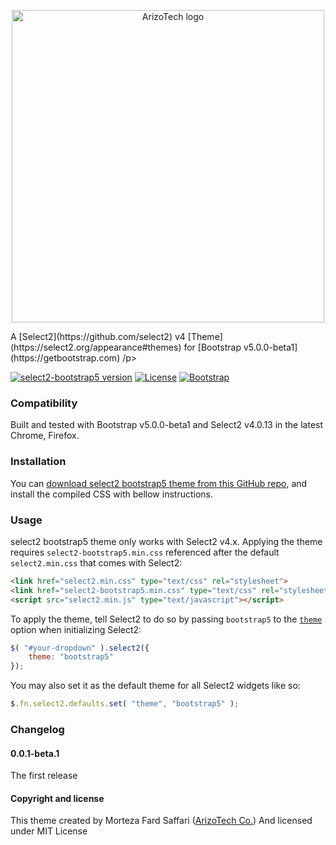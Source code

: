 <p align="center">
  <a href="https://arizotech.com">
    <img src="https://arizotech.com/images/arizotech.jpg" alt="ArizoTech logo" width="500">
  </a>
</p>
<p>
A [Select2](https://github.com/select2) v4 [Theme](https://select2.org/appearance#themes) for [Bootstrap v5.0.0-beta1](https://getbootstrap.com)
/p>

[![select2-bootstrap5 version](https://img.shields.io/badge/select2--bootstrap5-v0.0.1--beta.1-success)](https://github.com/mortezafs/select2-bootstrap5-theme/releases)
[![License](https://img.shields.io/badge/license-MIT-blue)](http://opensource.org/licenses/MIT)
[![Bootstrap](https://img.shields.io/badge/bootstrap-v5.x-blue)](https://getbootstrap.com)

### Compatibility

Built and tested with Bootstrap v5.0.0-beta1 and Select2 v4.0.13 in the latest Chrome, Firefox.

### Installation

You can [download select2 bootstrap5 theme from this GitHub repo](https://github.com/mortezafs/select2-bootstrap5-theme/releases), and install the compiled CSS with bellow instructions.

### Usage

select2 bootstrap5 theme only works with Select2 v4.x. Applying the theme requires `select2-bootstrap5.min.css` referenced after the default `select2.min.css` that comes with Select2:

```html
<link href="select2.min.css" type="text/css" rel="stylesheet">
<link href="select2-bootstrap5.min.css" type="text/css" rel="stylesheet">
<script src="select2.min.js" type="text/javascript"></script>
```

To apply the theme, tell Select2 to do so by passing `bootstrap5` to the [`theme`](https://select2.org/appearance#themes) option when initializing Select2:

```js
$( "#your-dropdown" ).select2({
    theme: "bootstrap5"
});
```

You may also set it as the default theme for all Select2 widgets like so:

```js
$.fn.select2.defaults.set( "theme", "bootstrap5" );
```

### Changelog

#### 0.0.1-beta.1
The first release

#### Copyright and license

This theme created by Morteza Fard Saffari ([ArizoTech Co.](https://arizotech.com)) And licensed under MIT License
